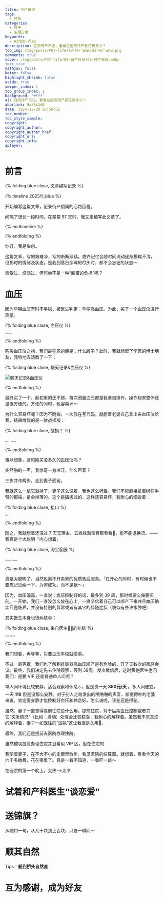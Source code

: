 ```yaml
---
title: 待产日记
tags:
  - 怀孕
categories:
  - 饺子
  - 生活日常
keywords:
  - AI悦创·Vlog
description: 住院待产日记，看看在医院待产要花费多少？
top_img: /img/posts/P07-life/03-待产日记/03-待产日记.png
comments: true
cover: /img/posts/P07-life/03-待产日记/03-待产日记.webp
toc: true
mathjax: false
katex: false
highlight_shrink: false
aside: true
swiper_index: 1
top_group_index: 1
background: '#fff'
ai: 住院待产日记，看看在医院待产要花费多少？
abbrlink: 9a28c1d0
date: 2024-12-29 20:50:02
toc_number:
toc_style_simple:
copyright:
copyright_author:
copyright_author_href:
copyright_url:
copyright_info:
aplayer:
---
```


# 前言

{% folding blue close, 文章编写记录 %}

{% timeline 2025年,blue %}
<!-- timeline 2024-12-29 20:50:02 -->

开始编写这篇文章，记录待产期间的心路历程。

<!-- endtimeline -->

<!-- timeline 2025-03-05 22:47:22 -->

间隔了很长一段时间，在棠棠 57 天时，我又来编写此文章了。

<!-- endtimeline -->


{% endtimeline %}

{% endfolding %}

你好，我是悦创。

这篇文章，写的艰难😩，写的断断续续。或许记忆会随时间流动逐渐模糊不清，但那时的情绪及状态，是我到落日余晖的尽头时，都不会忘记的状态～

难受过，烦恼过，但何尝不是一种“甜蜜的负担”呢？

# 血压

因为孕期血压有时不平稳，被医生判定：孕期高血压。为此，买了一个血压仪进行测量。

{% folding blue close, 血压仪 %}

<img src="03-待产日记/image.png" alt="鱼跃血压仪" style="zoom:25%">

{% endfolding %}

购买血压仪之初，我们最在意的便是：什么牌子？此时，我就想起了学医的博士朋友，我特地去请教了一下：

{% folding blue close, 聊天记录&血压仪 %}

![聊天记录&血压仪](03-待产日记/image-1.png)

{% endfolding %}

最终买了一个，起初用的还不错，每次测量血压都是我亲自操作，操作起来整体还是挺方便的。方便的同时，也容易坏～

为什么容易坏呢？因为不耐摔，一次我在写代码，就想着老婆自己拿出来血压仪给我，结果给我的是一款战损版：

{% folding blue close, 战损？ %}

<img src="03-待产日记/image-3.png" alt="战损！" style="zoom:25%">

<img src="03-待产日记/image-2.png" alt="实际测量" style="zoom:25%">

{% endfolding %}

难以想象，这时刚买没多久的血压仪吗？

突然啪的一声，我惊奇一身冷汗，什么声音？

三步并作两步，走到妻子面前。

我就这么一拿它就掉了，妻子这么说着，我也这么听着。我们不能直接拿着绑在手臂的那端，是会掉落的。这个是插拔式的，这样还容易坏，我耐心的细说着：

{% folding blue close, 接口 %}

<img src="03-待产日记/image-4.png" alt="接口" style="zoom:25%">

{% endfolding %}

随之，我就想着还没过 7 天无理由，去找找淘宝客服看看👀，能不能退换货。——我真是个大聪明「内心想着」


{% folding blue close, 淘宝客服 %}

<img src="03-待产日记/image-5.png" alt="淘宝客服" style="zoom:25%">


<img src="03-待产日记/image-6.png" alt="淘宝客服" style="zoom:25%">


{% endfolding %}

真是太聪明了，当然也离不开卖家的优质售后服务。「在开心的同时，有时候也不要忘记思索一下，为何成功。而不是飘～」

因为，血压偏高，一直说：血压控制好的话，最多到 39 周，那时候要么催要买剖。一开始，我们一直没怎么放在心上，一直坚信着自己可以顺产下来并且血压确实只是临界，并没有特别的异常或者有其它的伴随症状（貌似有些许水肿吧）

其实医生本身也很纠结😐：

{% folding blue close, 来自医生🧑‍⚕️的纠结 %}

<img src="03-待产日记/image-7.png" alt="来自医生🧑‍⚕️的纠结" style="zoom:25%">

{% endfolding %}

我们想着，再等等，只要血压平稳就没事。

不过一直等着，我们也了解到妊辰器高血压顺产是有危险的，开了无数次的家庭会议。最终，我们决定先去住院观察，等到 39周。发出微信后，这时黄艳医生也问我们：是要 VIP 还是普通单人间呢？

单人间环境比较安静，适合观察和休息♨️，但是贵一天 **350元/天** 。多人间便宜，一天 **110** 但是没那么安静。对于别人走路发出的啪啪啪的声音，都觉得吵的老婆来说，肯定得安静才能控制好血压和休息好。怎么说呢，该花还是得花。

虽然，妻子一直觉得提前住院没什么用。提前住院，对于后期血压控制或者其它“突发情况”（比如：发动）处理会比较稳妥，我耐心的解释着。虽然我不厌其烦的解释着，妻子一如既往的“固执”这让我很是头疼🤕。

最终，我们还是提前去医院办理住院。

虽然成功提前办理住院并且看似 VIP 区，但在住院的




我陪着妻子，在不大不小的走廊里散步，看见医院的结算器。就想着，看看今天的六千多缴费，花在哪里了。真是一看不知道，一看吓一跳～



在医院的第一个晚上，太热——>太冷


# 试着和产科医生“谈恋爱”


# 送锦旗？

从随口一句，从几十块到上百块，只要一瞬间～

# 顺其自然

Tips：**船到桥头自然直**


# 互为感谢，成为好友
